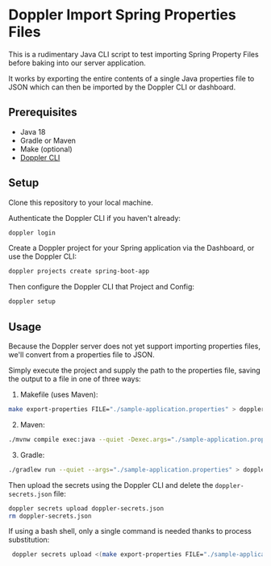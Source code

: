 # Doppler Import Spring Properties Files

This is a rudimentary Java CLI script to test importing Spring Property Files before baking into our server application.

It works by exporting the entire contents of a single Java properties file to JSON which can then be imported by the Doppler CLI or dashboard.

## Prerequisites

- Java 18
- Gradle or Maven
- Make (optional)
- [Doppler CLI](https://docs.doppler.com/docs/install-cli)

## Setup

Clone this repository to your local machine.

Authenticate the Doppler CLI if you haven't already:

```sh
doppler login
```

Create a Doppler project for your Spring application via the Dashboard, or use the Doppler CLI:

```sh
doppler projects create spring-boot-app
```

Then configure the Doppler CLI that Project and Config:

```sh
doppler setup
```

## Usage

Because the Doppler server does not yet support importing properties files, we'll convert from a properties file to JSON. 

Simply execute the project and supply the path to the properties file, saving the output to a file in one of three ways: 

1. Makefile (uses Maven):

```sh
make export-properties FILE="./sample-application.properties" > doppler-secrets.json
```

2. Maven:

```sh
./mvnw compile exec:java --quiet -Dexec.args="./sample-application.properties" > doppler-secrets.json
```

3. Gradle: 

```sh
./gradlew run --quiet --args="./sample-application.properties" > doppler-secrets.json
```

Then upload the secrets using the Doppler CLI and delete the `doppler-secrets.json` file:

```sh
doppler secrets upload doppler-secrets.json
rm doppler-secrets.json
```

If using a bash shell, only a single command is needed thanks to process substitution:

```sh
 doppler secrets upload <(make export-properties FILE="./sample-application.properties")
```
